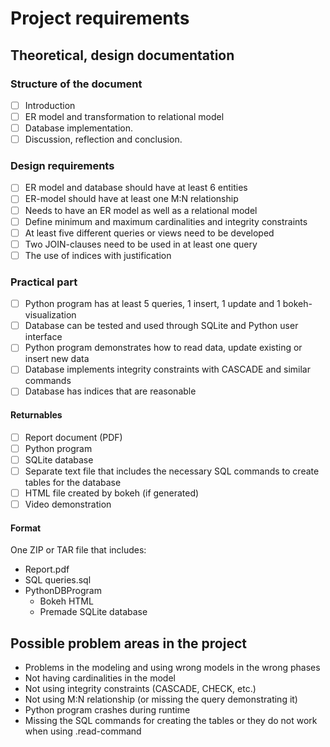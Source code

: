 # Project requirements

## Theoretical, design documentation

### Structure of the document
- [ ]   Introduction
- [ ]   ER model and transformation to relational model
- [ ]   Database implementation.
- [ ]   Discussion, reflection and conclusion. 

### Design requirements
- [ ]   ER model and database should have at least 6 entities
- [ ]   ER-model should have at least one M:N relationship
- [ ]   Needs to have an ER model as well as a relational model
- [ ]   Define minimum and maximum cardinalities and integrity constraints
- [ ]   At least five different queries or views need to be developed
- [ ]   Two JOIN-clauses need to be used in at least one query
- [ ]   The use of indices with justification

### Practical part
- [ ]   Python program has at least 5 queries, 1 insert, 1 update and 1 bokeh-visualization
- [ ]   Database can be tested and used through SQLite and Python user interface
- [ ]   Python program demonstrates how to read data, update existing or insert new data
- [ ]   Database implements integrity constraints with CASCADE and similar commands
- [ ]   Database has indices that are reasonable

#### Returnables
- [ ]   Report document (PDF)
- [ ]   Python program
- [ ]   SQLite database
- [ ]   Separate text file that includes the necessary SQL commands to create tables for the database
- [ ]   HTML file created by bokeh (if generated)
- [ ]   Video demonstration

#### Format
One ZIP or TAR file that includes:
- Report.pdf
- SQL queries.sql
- PythonDBProgram
    - Bokeh HTML
    - Premade SQLite database

## Possible problem areas in the project
- Problems in the modeling and using wrong models in the wrong phases
- Not having cardinalities in the model
- Not using integrity constraints (CASCADE, CHECK, etc.)
- Not using M:N relationship (or missing the query demonstrating it)
- Python program crashes during runtime
- Missing the SQL commands for creating the tables or they do not work when using .read-command